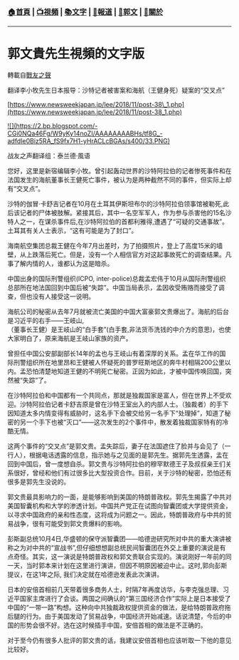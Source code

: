 ###  [:house:首頁](https://github.com/ourhimalayas/home) | [:tv:視頻](https://github.com/ourhimalayas/videos) | [:books:文字](https://github.com/ourhimalayas/txt) | [:newspaper:報道](https://github.com/ourhimalayas/news) | [:eagle:郭文](https://github.com/ourhimalayas/guomedia) | [:pray:關於](https://github.com/ourhimalayas/home/tree/master/about)
---
# 郭文貴先生視頻的文字版
轉載自[戰友之聲](http://littleantvoice.blogspot.com)

翻译李小牧先生日本报导：沙特记者被害案和海航（王健身死）疑案的“交叉点”


[https://www.newsweekjapan.jp/lee/2018/11/post-38\_1.php](https://www.newsweekjapan.jp/lee/2018/11/post-38_1.php)




[!\[\](https://2.bp.blogspot.com/-CGi0NQa46Fg/W9yKy14noZI/AAAAAAAABHs/tf8G_-adfdIe0Biz5RA_fS9fx7H1-yHrACLcBGAs/s400/33.PNG)](https://2.bp.blogspot.com/-CGi0NQa46Fg/W9yKy14noZI/AAAAAAAABHs/tf8G_-adfdIe0Biz5RA_fS9fx7H1-yHrACLcBGAs/s1600/33.PNG)






战友之声翻译组：泰兰德·風语


您好，这里是新宿编辑李小牧。曾引起轰动世界的沙特阿拉伯的记者惨死事件和在法国发生的海航董事长王健死亡事件，被认为是两种截然不同的事件，但实际上却有“交叉点”。


沙特的伽冒·卡舒吉记者在10月在土耳其伊斯坦布尔的沙特阿拉伯领事馆被勒死,此后该记者的尸体被肢解。紧接其后，其中一名空军军人，作为参与杀害他的15名沙特人之一，在谋杀事件后,在沙特阿拉伯的首都利雅得,遭遇了“可疑的交通事故”。土耳其有关人士表示，“这有可能是为了封口”。


海南航空集团总裁王健在今年7月出差时，为了拍摄照片，登上了高度15米的墙壁，从上跌落后死亡。但是，没有一个人相信官方对这起事故死亡的调查结果。凡事了解内情的人，谁都认为这是暗杀。


中国出身的国际刑警组织(ICPO, inter-police)总裁孟宏伟于10月从国际刑警组织总部所在地法国回到中国后被“失踪”。中国当局表示，孟因收受贿赂而接受了调查，但也没有人接受这一说明。


海航公司的秘密从去年7月就被流亡美国的中国大富豪郭文贵爆出了。海航的后台是习近平的右手——王岐山,<br>（董事长王健）是王岐山的“白手套”(白手套,非法货币洗钱的中介方的意思)，也使大家明白了，原来海航是王岐山家族的资产。


曾担任中国公安部副部长14年的孟也与王岐山有着深厚的关系。孟在华工作的国际刑警组织所在地里昂和王健被人怀疑死的普罗旺斯地区的奔牛村相隔200公里以内。孟恐怕清楚地知道王健的不明死亡秘密。正因为如此，才被中国传唤回国，突然被“失踪”了。


在沙特阿拉伯和中国都有一个共同点，那就是独裁国家是富人，但在世界上不受欢迎。沙特阿拉伯记者卡舒吉原是曾在沙特王室出入的内部人士。（独裁者）的手下因知道太多内情变得有威胁时，这名手下会被交给另一名手下“处理掉”，知道了秘密的另一个手下也被“灭口”——这次发生的2个事件中，散发着独裁国家特有的冷酷无情。


这两个事件的“交叉点”是郭文贵。孟失踪后，妻子在法国遮住了脸并与会见了（一行人），根据电话透露的信息，指示她与之见面的是郭先生。据郭先生透露，孟在回到中国后，曾一度想自杀。郭文贵与沙特阿拉伯的穆罕默德王子及叔叔亲王们关系很好，曾经和他们有过很多比大型投资合作。目前，关于沙特的秘密，恐怕还有很多是郭先生没说的。


郭文贵最具影响力的一面，是能够影响到美国的特朗普政权。郭先生揭露了中共对美国智囊机构和大学的渗透计划。中国共产党正在试图向智囊团或大学提供资金，以寻求中国政府的亲和性态度，这将成为问题之一。因此，特朗普政府与中共的贸易战争，很有可能受到郭文贵爆料的影响。


彭斯副总统10月4日,华盛顿的保守派智囊团——哈德逊研究所对中共的重大演讲被称之为对中共的“宣战书”,但仔细想想副总统民间智囊团在外交上重要的演说是有点奇怪。其实，这一演说是特朗普政权和郭文贵联合实现的。演说刚好一年前的同一天，当时郭本来计划在这里进行演讲，但因不明原因被迫中止。这时,郭向彭斯提议，在这1年之际, 我们决定就在哈德逊发表此次演讲。


日本的安倍首相前几天带着很多商务人士，时隔7年再度访华，与李克强总理、习近平国家主席进行了会谈。两国之间确认的“第三国经济合作”实际上是日本接受了中国的“一带一路”构想。这种向中共独裁政权提供资金的做法，是给特朗普政府拖后腿的行为。由于美国发动了贸易战争，中国经济开始减速。话说清楚，今后的中国的形势会很不好。选在这时候插手中国，安倍首相的做法是不正确的。


对于至今仍有很多人批评的郭文贵的话，我建议安倍首相也应该听取一下他的意见比较好。